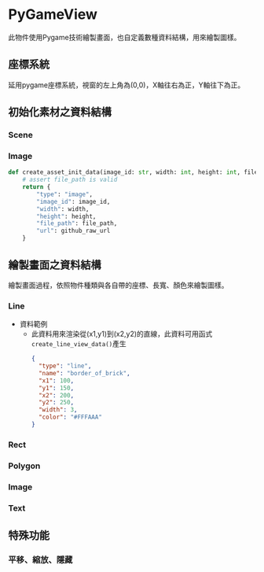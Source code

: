 # PyGameView

此物件使用Pygame技術繪製畫面，也自定義數種資料結構，用來繪製圖樣。
## 座標系統
延用pygame座標系統，視窗的左上角為(0,0)，X軸往右為正，Y軸往下為正。

[//]: # (TODO 座標軸範例圖片)

## 初始化素材之資料結構

### Scene

### Image
```python
def create_asset_init_data(image_id: str, width: int, height: int, file_path: str, github_raw_url: str):
    # assert file_path is valid
    return {
        "type": "image",
        "image_id": image_id,
        "width": width,
        "height": height,
        "file_path": file_path,
        "url": github_raw_url
    }
```


## 繪製畫面之資料結構
繪製畫面過程，依照物件種類與各自帶的座標、長寬、顏色來繪製圖樣。

### Line
- 資料範例
  - 此資料用來渲染從(x1,y1)到(x2,y2)的直線，此資料可用函式`create_line_view_data()`產生
      ```json
      {
        "type": "line",
        "name": "border_of_brick",
        "x1": 100,
        "y1": 150,
        "x2": 200,
        "y2": 250,
        "width": 3,
        "color": "#FFFAAA"
      }
      ```

### Rect

### Polygon

### Image

### Text

## 特殊功能

### 平移、縮放、隱藏

[//]: # (function name and data structure)
